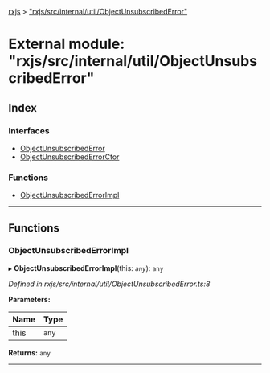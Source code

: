 [rxjs](../README.md) > ["rxjs/src/internal/util/ObjectUnsubscribedError"](../modules/_rxjs_src_internal_util_objectunsubscribederror_.md)

# External module: "rxjs/src/internal/util/ObjectUnsubscribedError"

## Index

### Interfaces

* [ObjectUnsubscribedError](../interfaces/_rxjs_src_internal_util_objectunsubscribederror_.objectunsubscribederror.md)
* [ObjectUnsubscribedErrorCtor](../interfaces/_rxjs_src_internal_util_objectunsubscribederror_.objectunsubscribederrorctor.md)

### Functions

* [ObjectUnsubscribedErrorImpl](_rxjs_src_internal_util_objectunsubscribederror_.md#objectunsubscribederrorimpl)

---

## Functions

<a id="objectunsubscribederrorimpl"></a>

###  ObjectUnsubscribedErrorImpl

▸ **ObjectUnsubscribedErrorImpl**(this: *`any`*): `any`

*Defined in rxjs/src/internal/util/ObjectUnsubscribedError.ts:8*

**Parameters:**

| Name | Type |
| ------ | ------ |
| this | `any` |

**Returns:** `any`

___


